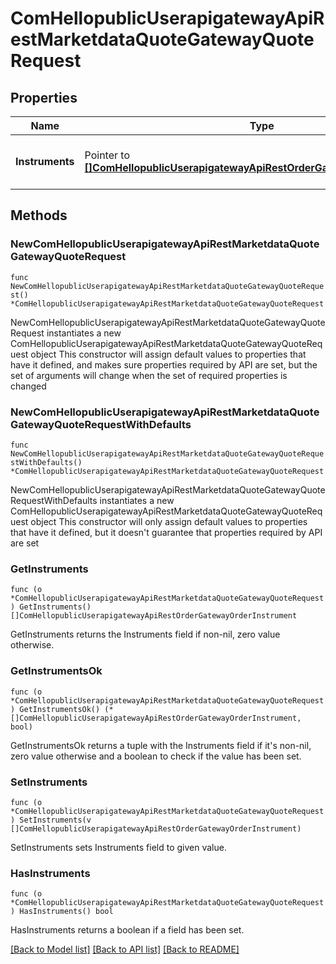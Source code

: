 # ComHellopublicUserapigatewayApiRestMarketdataQuoteGatewayQuoteRequest

## Properties

Name | Type | Description | Notes
------------ | ------------- | ------------- | -------------
**Instruments** | Pointer to [**[]ComHellopublicUserapigatewayApiRestOrderGatewayOrderInstrument**](ComHellopublicUserapigatewayApiRestOrderGatewayOrderInstrument.md) | List of instruments to query quotes. | [optional] 

## Methods

### NewComHellopublicUserapigatewayApiRestMarketdataQuoteGatewayQuoteRequest

`func NewComHellopublicUserapigatewayApiRestMarketdataQuoteGatewayQuoteRequest() *ComHellopublicUserapigatewayApiRestMarketdataQuoteGatewayQuoteRequest`

NewComHellopublicUserapigatewayApiRestMarketdataQuoteGatewayQuoteRequest instantiates a new ComHellopublicUserapigatewayApiRestMarketdataQuoteGatewayQuoteRequest object
This constructor will assign default values to properties that have it defined,
and makes sure properties required by API are set, but the set of arguments
will change when the set of required properties is changed

### NewComHellopublicUserapigatewayApiRestMarketdataQuoteGatewayQuoteRequestWithDefaults

`func NewComHellopublicUserapigatewayApiRestMarketdataQuoteGatewayQuoteRequestWithDefaults() *ComHellopublicUserapigatewayApiRestMarketdataQuoteGatewayQuoteRequest`

NewComHellopublicUserapigatewayApiRestMarketdataQuoteGatewayQuoteRequestWithDefaults instantiates a new ComHellopublicUserapigatewayApiRestMarketdataQuoteGatewayQuoteRequest object
This constructor will only assign default values to properties that have it defined,
but it doesn't guarantee that properties required by API are set

### GetInstruments

`func (o *ComHellopublicUserapigatewayApiRestMarketdataQuoteGatewayQuoteRequest) GetInstruments() []ComHellopublicUserapigatewayApiRestOrderGatewayOrderInstrument`

GetInstruments returns the Instruments field if non-nil, zero value otherwise.

### GetInstrumentsOk

`func (o *ComHellopublicUserapigatewayApiRestMarketdataQuoteGatewayQuoteRequest) GetInstrumentsOk() (*[]ComHellopublicUserapigatewayApiRestOrderGatewayOrderInstrument, bool)`

GetInstrumentsOk returns a tuple with the Instruments field if it's non-nil, zero value otherwise
and a boolean to check if the value has been set.

### SetInstruments

`func (o *ComHellopublicUserapigatewayApiRestMarketdataQuoteGatewayQuoteRequest) SetInstruments(v []ComHellopublicUserapigatewayApiRestOrderGatewayOrderInstrument)`

SetInstruments sets Instruments field to given value.

### HasInstruments

`func (o *ComHellopublicUserapigatewayApiRestMarketdataQuoteGatewayQuoteRequest) HasInstruments() bool`

HasInstruments returns a boolean if a field has been set.


[[Back to Model list]](../README.md#documentation-for-models) [[Back to API list]](../README.md#documentation-for-api-endpoints) [[Back to README]](../README.md)


